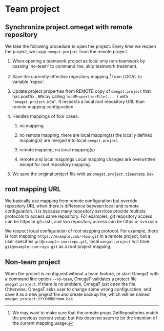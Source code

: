 # Team project

## Synchronize project.omegat with remote repository

We take the following procedure to open the project.
Every time we reopen the project, we copy `omegat.project` from the remote project.

1. When opening a teamwork project as local only non-teamwork by passing 'no-team' to command line, skip teamwork
   treatment.

2. Save the currently effective repository mapping [^1] from LOCAL to variable 'repos'.

3. Update project properties from REMOTE copy of `omegat.project` that has postfix `.NEW` by calling
   `loadPropertiesFile(... )` with `"omegat.project.NEW"`. It respects a local root repository URL than remote
   mapping configuration

4. Handles mappings of four cases.

    1. no mapping

    2. no remote mapping, there are local mapping(s) the locally defined mapping(s) are merged into local `omegat.project`.

    3. remote mapping, no local mapping(s)

    4. remote and local mappings Local mapping changes are overwritten except for root repository mapping.

5. We save the original project file with as `omegat.project.timestamp.bak`

[^1]: We may want to make sure that the remote props.GetRepositories match the previous current setup, but this does
not seem to be the intention of the current mapping usage.

## root mapping URL

We basically use mapping from remote configuration but override repository URL when there is difference between
local and remote configuration. It is because many repository services provide multiple protocols to access same
repository. For examples, git repository access can be https or git+ssh, and svn repository access can be https or
svn+ssh.

We respect local configuration of root mapping protocol. For example, there is root mapping
`https://example.com/repo.git` in a remote project, but a user specifies `git@example.com:repo.git`,
local `omegat.project` will have `git@example.com:repo.git` as a root project mapping.

## Non-team project

When the project is configured without a team feature, or start OmegaT with a command line option `--no-team`,
OmegaT validates a project file `omegat.project`. If there is no problem, OmegaT just open the file.
Otherwise, OmegaT asks user to change some wrong configuration, and save it as a new project file and create backup
file, which will be named `omegat.project.YYYYMMDDhhmm.bak`

